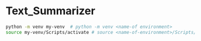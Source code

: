 # Text_Summarizer

```sh
python -m venv my-venv  # python -m venv <name-of environment>
source my-venv/Scripts/activate # source <name-of-environment>/Scripts/activate
```


